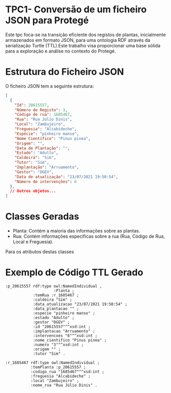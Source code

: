 # TPC1- Conversão de um ficheiro JSON para Protegé

Este tpc foca-se na transição eficiente dos registos de plantas, inicialmente armazenados em formato JSON, para uma ontologia RDF através da serialização Turtle (TTL).Este trabalho visa proporcionar uma base sólida para a exploração e análise no contexto do Protegé.

# Estrutura do Ficheiro JSON
O ficheiro JSON tem a seguinte estrutura:

```json
[
  {
    "Id": 20615557,
    "Número de Registo": 3,
    "Código de rua": 1685467,
    "Rua": "Rua Júlio Dinis",
    "Local": "Zambujeiro",
    "Freguesia": "Alcabideche",
    "Espécie": "pinheiro manso",
    "Nome Científico": "Pinus pinea",
    "Origem": "",
    "Data de Plantação": "",
    "Estado": "Adulto",
    "Caldeira": "Sim",
    "Tutor": "Sim",
    "Implantação": "Arruamento",
    "Gestor": "DGEV",
    "Data de atualização": "23/07/2021 19:50:54",
    "Número de intervenções": 6
  },
  // Outros objetos...
]
``` 
# Classes Geradas
- Planta: Contém a maioria das informações sobre as plantas.
- Rua: Contém informações específicas sobre a rua (Rua, Código de Rua, Local e Freguesia).

Para os atributos destas classes 

# Exemplo de Código TTL Gerado
```turtle
:p_20615557 rdf:type owl:NamedIndividual ,
                     :Planta ;
            :temRua :r_1685467 ;
            :caldeira "Sim" ;
            :data_atualizacao "23/07/2021 19:50:54" ;
            :data_plantacao "" ;
            :especie "pinheiro manso" ;
            :estado "Adulto" ;
            :gestor "DGEV" ;
            :id "20615557"^^xsd:int ;
            :implantacao "Arruamento" ;
            :intervencoes "6"^^xsd:int ;
            :nome_cientifico "Pinus pinea" ;
            :numero "3"^^xsd:int ;
            :origem "" ;
            :tutor "Sim" .

:r_1685467 rdf:type owl:NamedIndividual ;
           :temPlanta :p_20615557 ;
           :codigo_rua "1685467"^^xsd:int ;
           :freguesia "Alcabideche" ;
           :local "Zambujeiro" ;
           :nome_rua "Rua Júlio Dinis" .
```
